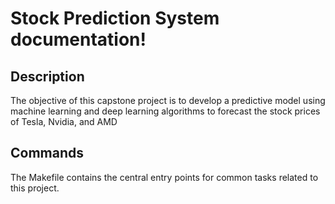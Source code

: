 # Stock Prediction System documentation!

## Description

The objective of this capstone project is to develop a predictive model using machine learning and deep learning algorithms to forecast the stock prices of Tesla, Nvidia, and AMD

## Commands

The Makefile contains the central entry points for common tasks related to this project.

